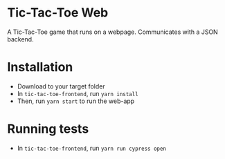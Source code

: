 # Tic-Tac-Toe Web

A Tic-Tac-Toe game that runs on a webpage. Communicates with a JSON backend.

# Installation

- Download to your target folder
- In `tic-tac-toe-frontend`, run `yarn install`
- Then, run `yarn start` to run the web-app

# Running tests

- In `tic-tac-toe-frontend`, run `yarn run cypress open`
